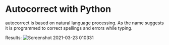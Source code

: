 # Autocorrect with Python
 
autocorrect is based on natural language processing. As the name suggests it is programmed to correct spellings and errors while typing.

Results:
![Screenshot 2021-03-23 010331](https://user-images.githubusercontent.com/34915741/112048011-0027af00-8b74-11eb-9ae5-c006f4772ab5.png)
